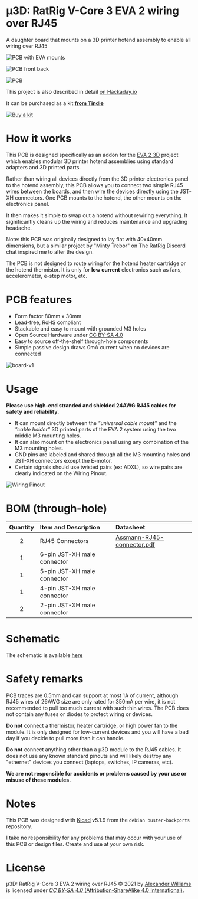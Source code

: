 # μ3D: RatRig V-Core 3 EVA 2 wiring over RJ45

A daughter board that mounts on a 3D printer hotend assembly to enable all wiring over RJ45

![PCB with EVA mounts](https://user-images.githubusercontent.com/153401/129481154-35dc6980-86d1-4794-937f-2eaaaadb7e69.JPG)

![PCB front back](https://user-images.githubusercontent.com/153401/129481438-097beb61-9e5c-4ec8-b684-7b5f89f4059f.jpg)

![PCB](https://user-images.githubusercontent.com/153401/129481175-4a2806fe-385c-436b-a77d-1f7bd8d1d940.JPG)

This project is also described in detail [on Hackaday.io](https://hackaday.io/project/180918-3d-ratrig-v-core-3-eva-2-wiring-over-rj45)

It can be purchased as a kit **[from Tindie](https://www.tindie.com/products/24538/)**

 [![Buy a kit](https://d2ss6ovg47m0r5.cloudfront.net/badges/tindie-mediums.png)](https://www.tindie.com/products/24538/)

# How it works

This PCB is designed specifically as an addon for the [EVA 2 3D](https://main.eva-3d.page/) project which enables modular 3D printer hotend assemblies using standard adapters and 3D printed parts.

Rather than wiring all devices directly from the 3D printer electronics panel to the hotend assembly, this PCB allows you to connect two simple RJ45 wires between the boards, and then wire the devices directly using the JST-XH connectors. One PCB mounts to the hotend, the other mounts on the electronics panel.

It then makes it simple to swap out a hotend without rewiring everything. It significantly cleans up the wiring and reduces maintenance and upgrading headache.

Note: this PCB was originally designed to lay flat with 40x40mm dimensions, but a similar project by "Minty Trebor" on The RatRig Discord chat inspired me to alter the design.

The PCB is not designed to route wiring for the hotend heater cartridge or the hotend thermistor. It is only for **low current** electronics such as fans, accelerometer, e-step motor, etc.

# PCB features

  * Form factor 80mm x 30mm
  * Lead-free, RoHS compliant
  * Stackable and easy to mount with grounded M3 holes
  * Open Source Hardware under [CC BY-SA 4.0](#License)
  * Easy to source off-the-shelf through-hole components
  * Simple passive design draws 0mA current when no devices are connected

![board-v1](https://user-images.githubusercontent.com/153401/129481203-5807a77b-bd58-4b5b-9f2a-5fc2467bd23e.png)

# Usage

**Please use high-end stranded and shielded 24AWG RJ45 cables for safety and reliability.**

  * It can mount directly between the _"universal cable mount"_ and the _"cable holder"_ 3D printed parts of the EVA 2 system using the two middle M3 mounting holes.
  * It can also mount on the electronics panel using any combination of the M3 mounting holes.
  * GND pins are labeled and shared through all the M3 mounting holes and JST-XH connectors except the E-motor.
  * Certain signals should use twisted pairs (ex: ADXL), so wire pairs are clearly indicated on the Wiring Pinout.

![Wiring Pinout](https://user-images.githubusercontent.com/153401/129481214-a7a3c85c-2b6e-4bc6-a4d9-90e8aeae8a4a.png)

# BOM (through-hole)

| Quantity | Item and Description | Datasheet |
| :----: | :---- | :---- |
| 2 | RJ45 Connectors | [Assmann-RJ45-connector.pdf](datasheets/Assmann-RJ45-connector.pdf) |
| 1 | 6-pin JST-XH male connector | |
| 1 | 5-pin JST-XH male connector | |
| 1 | 4-pin JST-XH male connector | |
| 2 | 2-pin JST-XH male connector | |

# Schematic

The schematic is available [here](schematic-v1.pdf)

# Safety remarks

PCB traces are 0.5mm and can support at most 1A of current, although RJ45 wires of 26AWG size are only rated for 350mA per wire, it is not recommended to pull too much current with such thin wires. The PCB does not contain any fuses or diodes to protect wiring or devices.

**Do not** connect a thermistor, heater cartridge, or high power fan to the module. It is only designed for low-current devices and you will have a bad day if you decide to pull more than it can handle.

**Do not** connect anything other than a μ3D module to the RJ45 cables. It does not use any known standard pinouts and will likely destroy any "ethernet" devices you connect (laptops, switches, IP cameras, etc).

**We are not responsible for accidents or problems caused by your use or misuse of these modules.**

# Notes

This PCB was designed with [Kicad](https://kicad.org/) v5.1.9 from the `debian buster-backports` repository.

I take no responsibility for any problems that may occur with your use of this PCB or design files. Create and use at your own risk.

# License

μ3D: RatRig V-Core 3 EVA 2 wiring over RJ45 © 2021 by [Alexander Williams](https://a1w.ca/) is licensed under [_CC BY-SA 4.0_ (Attribution-ShareAlike 4.0 International)](https://creativecommons.org/licenses/by-nc-sa/4.0/).
